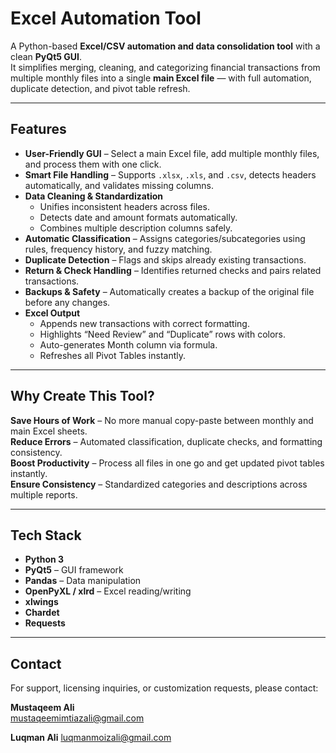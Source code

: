 # Excel Automation Tool

A Python-based **Excel/CSV automation and data consolidation tool** with a clean **PyQt5 GUI**.  
It simplifies merging, cleaning, and categorizing financial transactions from multiple monthly files into a single **main Excel file** — with full automation, duplicate detection, and pivot table refresh.  

---

## Features
- **User-Friendly GUI** – Select a main Excel file, add multiple monthly files, and process them with one click.  
- **Smart File Handling** – Supports `.xlsx`, `.xls`, and `.csv`, detects headers automatically, and validates missing columns.  
- **Data Cleaning & Standardization**  
  - Unifies inconsistent headers across files.  
  - Detects date and amount formats automatically.  
  - Combines multiple description columns safely.  
- **Automatic Classification** – Assigns categories/subcategories using rules, frequency history, and fuzzy matching.  
- **Duplicate Detection** – Flags and skips already existing transactions.  
- **Return & Check Handling** – Identifies returned checks and pairs related transactions.  
- **Backups & Safety** – Automatically creates a backup of the original file before any changes.  
- **Excel Output**  
  - Appends new transactions with correct formatting.  
  - Highlights “Need Review” and “Duplicate” rows with colors.  
  - Auto-generates Month column via formula.  
  - Refreshes all Pivot Tables instantly.  

---

## Why Create This Tool?
**Save Hours of Work** – No more manual copy-paste between monthly and main Excel sheets.  
**Reduce Errors** – Automated classification, duplicate checks, and formatting consistency.  
**Boost Productivity** – Process all files in one go and get updated pivot tables instantly.  
**Ensure Consistency** – Standardized categories and descriptions across multiple reports.  

---

## Tech Stack
- **Python 3**  
- **PyQt5** – GUI framework  
- **Pandas** – Data manipulation 
- **OpenPyXL / xlrd** – Excel reading/writing  
- **xlwings**  
- **Chardet** 
- **Requests** 

---

## Contact

For support, licensing inquiries, or customization requests, please contact:

**Mustaqeem Ali**  
mustaqeemimtiazali@gmail.com

**Luqman Ali**
luqmanmoizali@gmail.com  
